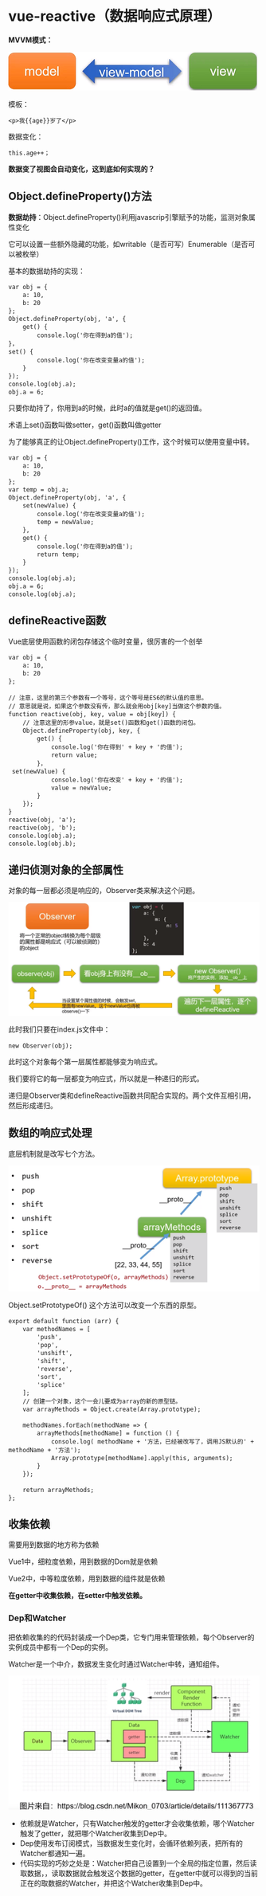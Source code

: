 # vue-reactive（数据响应式原理）

**MVVM模式：**

![图片1](./README/图片1.png)

模板：

`<p>我{{age}}岁了</p>`

数据变化：

`this.age++；`

**数据变了视图会自动变化，这到底如何实现的？** 

## Object.defineProperty()方法

**数据劫持**：Object.defineProperty()利用javascrip引擎赋予的功能，监测对象属性变化

它可以设置一些额外隐藏的功能，如writable（是否可写）Enumerable（是否可以被枚举）

基本的数据劫持的实现：

```vue
var obj = {
    a: 10,
    b: 20
};
Object.defineProperty(obj, 'a', {
    get() {
        console.log('你在得到a的值');
}，
set() {
        console.log('你在改变变量a的值');
    }
});
console.log(obj.a);
obj.a = 6;
```

只要你劫持了，你用到a的时候，此时a的值就是get()的返回值。

术语上set()函数叫做setter，get()函数叫做getter

为了能够真正的让Object.defineProperty()工作，这个时候可以使用变量中转。

```vue
var obj = {
    a: 10,
    b: 20
};
var temp = obj.a;
Object.defineProperty(obj, 'a', {
    set(newValue) {
        console.log('你在改变变量a的值');
        temp = newValue;
    },
    get() {
        console.log('你在得到a的值');
        return temp;
    }
});
console.log(obj.a);
obj.a = 6;
console.log(obj.a);
```

## defineReactive函数

Vue底层使用函数的闭包存储这个临时变量，很厉害的一个创举

```vue
var obj = {
    a: 10,
    b: 20
};

// 注意，这里的第三个参数有一个等号，这个等号是ES6的默认值的意思。
// 意思就是说，如果这个参数没有传，那么就会用obj[key]当做这个参数的值。
function reactive(obj, key, value = obj[key]) {
    // 注意这里的形参value，就是set()函数和get()函数的闭包。
    Object.defineProperty(obj, key, {
        get() {
            console.log('你在得到' + key + '的值');
            return value;
        }，
 set(newValue) {
            console.log('你在改变' + key + '的值');
            value = newValue;
        }
    });
}
reactive(obj, 'a');
reactive(obj, 'b');
console.log(obj.a);
console.log(obj.b);
```

## 递归侦测对象的全部属性

对象的每一层都必须是响应的，Observer类来解决这个问题。

![图片2](./README/图片2.png)

此时我们只要在index.js文件中：

`new Observer(obj);`

此时这个对象每个第一层属性都能够变为响应式。

我们要将它的每一层都变为响应式，所以就是一种递归的形式。

递归是Observer类和defineReactive函数共同配合实现的。两个文件互相引用，然后形成递归。

## 数组的**响应式**处理

底层机制就是改写七个方法。

![图片3](./README/图片3.png)

Object.setPrototypeOf() 这个方法可以改变一个东西的原型。

```vue
export default function (arr) {
    var methodNames = [
        'push',
        'pop',
        'unshift',
        'shift',
        'reverse',
        'sort',
        'splice'
    ];
    // 创建一个对象，这个一会儿要成为array的新的原型链。
    var arrayMethods = Object.create(Array.prototype);

    methodNames.forEach(methodName => {
        arrayMethods[methodName] = function () {
            console.log( methodName + '方法，已经被改写了，调用JS默认的' + methodName + '方法');
            Array.prototype[methodName].apply(this, arguments);
        }
    });

    return arrayMethods;
};
```

## 收集依赖

需要用到数据的地方称为依赖

Vue1中，细粒度依赖，用到数据的Dom就是依赖

Vue2中，中等粒度依赖，用到数据的组件就是依赖

**在getter中收集依赖，在setter中触发依赖。**

### Dep和Watcher

把依赖收集的的代码封装成一个Dep类，它专门用来管理依赖，每个Observer的实例成员中都有一个Dep的实例。

Watcher是一个中介，数据发生变化时通过Watcher中转，通知组件。

![图片4](./README/图片4.png)

- 依赖就是Watcher，只有Watcher触发的getter才会收集依赖，哪个Watcher触发了getter，就把哪个Watcher收集到Dep中。
- Dep使用发布订阅模式，当数据发生变化时，会循环依赖列表，把所有的Watcher都通知一遍。
- 代码实现的巧妙之处是：Watcher把自己设置到一个全局的指定位置，然后读取数据，，读取数据就会触发这个数据的getter，在getter中就可以得到的当前正在的取数据的Watcher，并把这个Watcher收集到Dep中。

